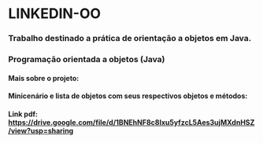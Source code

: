 # LINKEDIN-OO
### Trabalho destinado a prática de orientação a objetos em Java. 
### Programação orientada a objetos (Java)
#### Mais sobre o projeto:
#### Minicenário e lista de objetos com seus respectivos objetos e métodos:
#### Link pdf: https://drive.google.com/file/d/1BNEhNF8c8lxu5yfzcL5Aes3ujMXdnHSZ/view?usp=sharing
